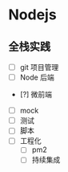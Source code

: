 # Nodejs

## 全栈实践

- [ ] git 项目管理
- [ ] Node 后端
- [?] 微前端
- [ ] mock
- [ ] 测试
- [ ] 脚本
- [ ] 工程化
  - [ ] pm2
  - [ ] 持续集成
